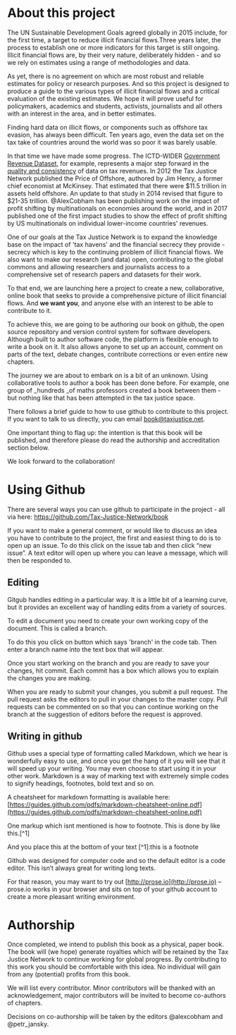# About this project

The UN Sustainable Development Goals agreed globally in 2015 include, for the first time, a target to reduce illicit financial flows.Three years later, the process to establish one or more indicators for this target is still ongoing. Illicit financial flows are, by their very nature, deliberately hidden - and so we rely on estimates using a range of methodologies and data. 

As yet, there is no agreement on which are most robust and reliable estimates for policy or research purposes. And so this project is designed to produce a guide to the various types of illicit financial flows and a critical evaluation of the existing estimates. We hope it will prove useful for policymakers, academics and students, activists, journalists and all others with an interest in the area, and in better estimates. 

Finding hard data on illicit flows, or components such as offshore tax evasion, has always been difficult. Ten years ago, even the data set on the tax take of countries around the world was so poor it was barely usable.

In that time we have made some progress. The ICTD-WIDER [Government Revenue Dataset](https://www.wider.unu.edu/project/government-revenue-dataset), for example, represents a major step forward in the [quality and consistency](http://www.ictd.ac/ju-download/2-working-papers/12-the-ictd-government-revenue-dataset) of data on tax revenues.  In 2012 the Tax Justice Network published the Price of Offshore, authored by Jim Henry, a former chief economist at McKinsey. That estimated that there were $11.5 trillion in assets held offshore. An update to that study in 2014 revised that figure to $21-35 trillion. @AlexCobham has been publishing work on the impact of profit shifting by multinationals on economies around the world, and in 2017 published one of the first impact studies to show the effect of profit shifting by US multinationals on individual lower-income countries' revenues.

One of our goals at the Tax Justice Network is to expand the knowledge base on the impact of 'tax havens' and the financial secrecy they provide - secrecy which is key to the continuing problem of illicit financial flows. We also want to make our research \(and data\) open, contributing to the global commons and allowing researchers and journalists access to a comprehensive set of research papers and datasets for their work.

To that end, we are launching here a project to create a new, collaborative, online book that seeks to provide a comprehensive picture of illicit financial flows. And **we want you**, and anyone else with an interest to be able to contribute to it.

To achieve this, we are going to be authoring our book on github, the open source repository and version control system for software developers. Although built to author software code, the platform is flexible enough to write a book on it. It also allows anyone to set up an account, comment on parts of the text, debate changes, contribute corrections or even entire new chapters.

The journey we are about to embark on is a bit of an unknown. Using collaborative tools to author a book has been done before. For example, one group of _hundreds _of maths professors created a book between them - but nothing like that has been attempted in the tax justice space.

There follows a brief guide to how to use github to contribute to this project. If you want to talk to us directly, you can email [book@taxjustice.net](mailto:book@taxjustice.net).

One important thing to flag up: the intention is that this book will be published, and therefore please do read the authorship and accreditation section below. 

We look forward to the collaboration!

# Using Github

There are several ways you can use github to participate in the project - all via here: https://github.com/Tax-Justice-Network/book

If you want to make a general comment, or would like to discuss an idea you have to contribute to the project, the first and easiest thing to do is to open up an issue. To do this click on the issue tab and then click “new issue”. A text editor will open up where you can leave a message, which will then be responded to.

## Editing

Gitgub handles editing in a particular way. It is a little bit of a learning curve, but it provides an excellent way of handling edits from a variety of sources.

To edit a document you need to create your own working copy of the document. This is called a branch.

To do this you click on button which says 'branch' in the code tab. Then enter a branch name into the text box that will appear.

Once you start working on the branch and you are ready to save your changes, hit commit. Each commit has a box which allows you to explain the changes you are making.

When you are ready to submit your changes, you submit a pull request. The pull request asks the editors to pull in your changes to the master copy. Pull requests can be commented on so that you can continue working on the branch at the suggestion of editors before the request is approved.

## Writing in github

Github uses a special type of formatting called Markdown, which we hear is wonderfully easy to use, and once you get the hang of it you will see that it will speed up your writing. You may even choose to start using it in your other work. Markdown is a way of marking text with extremely simple codes to signify headings, footnotes, bold text and so on.

A cheatsheet for markdown formatting is available here: [https://guides.github.com/pdfs/markdown-cheatsheet-online.pdf](https://guides.github.com/pdfs/markdown-cheatsheet-online.pdf)

One markup which isnt mentioned is how to footnote. This is done by like this.[^1]

And you place this at the bottom of your text [^1]:this is a footnote 

Github was designed for computer code and so the default editor is a code editor. This isn’t always great for writing long texts.

For that reason, you may want to try out [http://prose.io](http://prose.io) – prose.io works in your browser and sits on top of your github account to create a more pleasant writing environment.

# Authorship

Once completed, we intend to publish this book as a physical, paper book. The book will \(we hope\) generate royalties which will be retained by the Tax Justice Network to continue working for global progress. By contributing to this work you should be comfortable with this idea. No individual will gain from any \(potential\) profits from this book.

We will list every contributor. Minor contributors will be thanked with an acknowledgement, major contributors will be invited to become co-authors of chapters.

Decisions on co-authorship will be taken by the editors @alexcobham and @petr\_jansky.

